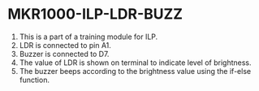 # MKR1000-ILP-LDR-BUZZ
1. This is a part of a training module for ILP.
2. LDR is connected to pin A1.
3. Buzzer is connected to D7.
4. The value of LDR is shown on terminal to indicate level of brightness.
5. The buzzer beeps according to the brightness value using the if-else function.